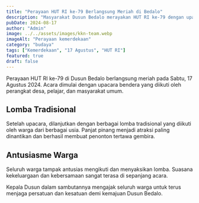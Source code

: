 ```yaml
---
title: "Perayaan HUT RI ke-79 Berlangsung Meriah di Bedalo"
description: "Masyarakat Dusun Bedalo merayakan HUT RI ke-79 dengan upacara bendera dan berbagai lomba yang diikuti dengan antusias."
pubDate: 2024-08-17
author: "Admin"
image: ../../assets/images/kkn-team.webp
imageAlt: "Perayaan kemerdekaan"
category: "budaya"
tags: ["Kemerdekaan", "17 Agustus", "HUT RI"]
featured: true
draft: false
---
```


Perayaan HUT RI ke-79 di Dusun Bedalo berlangsung meriah pada Sabtu, 17 Agustus 2024. Acara dimulai dengan upacara bendera yang diikuti oleh perangkat desa, pelajar, dan masyarakat umum.

## Lomba Tradisional

Setelah upacara, dilanjutkan dengan berbagai lomba tradisional yang diikuti oleh warga dari berbagai usia. Panjat pinang menjadi atraksi paling dinantikan dan berhasil membuat penonton tertawa gembira.

## Antusiasme Warga

Seluruh warga tampak antusias mengikuti dan menyaksikan lomba. Suasana kekeluargaan dan kebersamaan sangat terasa di sepanjang acara.

Kepala Dusun dalam sambutannya mengajak seluruh warga untuk terus menjaga persatuan dan kesatuan demi kemajuan Dusun Bedalo.
